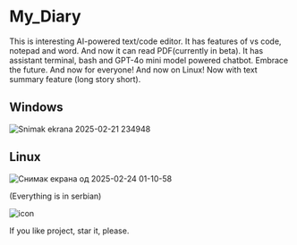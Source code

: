 # My_Diary
This is interesting AI-powered text/code editor. It has features of vs code, notepad and word. And now it can read PDF(currently in beta). It has assistant terminal, bash and GPT-4o mini model powered chatbot. Embrace the future. And now for everyone! And now on Linux! Now with text summary feature (long story short).

## Windows

![Snimak ekrana 2025-02-21 234948](https://github.com/user-attachments/assets/c64aad9d-96ef-491c-b013-3e1c64a1db71)

## Linux

![Снимак екрана од 2025-02-24 01-10-58](https://github.com/user-attachments/assets/53df849f-6784-4243-9380-7706d00638e2)

(Everything is in serbian)

![icon](https://github.com/Anonymous6598/My_Diary/assets/121385046/9d438e37-8822-4608-8458-df8b9f93b4bd)

If you like project, star it, please.
